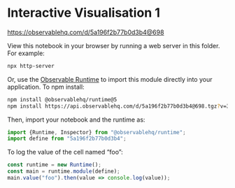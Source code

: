 # Interactive Visualisation 1

https://observablehq.com/d/5a196f2b77b0d3b4@698

View this notebook in your browser by running a web server in this folder. For
example:

~~~sh
npx http-server
~~~

Or, use the [Observable Runtime](https://github.com/observablehq/runtime) to
import this module directly into your application. To npm install:

~~~sh
npm install @observablehq/runtime@5
npm install https://api.observablehq.com/d/5a196f2b77b0d3b4@698.tgz?v=3
~~~

Then, import your notebook and the runtime as:

~~~js
import {Runtime, Inspector} from "@observablehq/runtime";
import define from "5a196f2b77b0d3b4";
~~~

To log the value of the cell named “foo”:

~~~js
const runtime = new Runtime();
const main = runtime.module(define);
main.value("foo").then(value => console.log(value));
~~~
